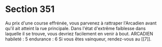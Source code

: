 # Section 351

Au prix d'une course effrénée, vous parvenez à rattraper l'Arcadien avant qu'il ait atteint la rue principale. Dans l'état d'extrême faiblesse dans laquelle il se trouve, vous devriez facilement en venir à bout.
ARCADIEN habileté : 5 endurance : 6
Si vous êtes vainqueur, rendez-vous au [[7]].